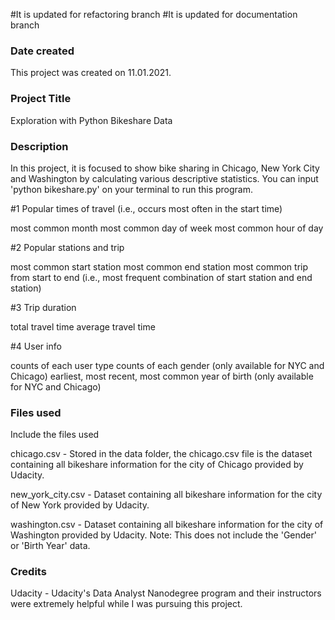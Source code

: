#It is updated for refactoring branch 
#It is updated for documentation branch 
### Date created
This project was created on 11.01.2021. 

### Project Title
Exploration with Python Bikeshare Data

### Description

In this project, it is focused to show bike sharing in Chicago, New York City and Washington by calculating various descriptive statistics.
You can input 'python bikeshare.py' on your terminal to run this program.


#1 Popular times of travel (i.e., occurs most often in the start time)

most common month
most common day of week
most common hour of day

#2 Popular stations and trip

most common start station
most common end station
most common trip from start to end (i.e., most frequent combination of start station and end station)

#3 Trip duration

total travel time
average travel time

#4 User info

counts of each user type
counts of each gender (only available for NYC and Chicago)
earliest, most recent, most common year of birth (only available for NYC and Chicago)

### Files used
Include the files used

chicago.csv - Stored in the data folder, the chicago.csv file is the dataset containing all bikeshare information for the city of Chicago provided by Udacity.

new_york_city.csv - Dataset containing all bikeshare information for the city of New York provided by Udacity.

washington.csv - Dataset containing all bikeshare information for the city of Washington provided by Udacity. Note: This does not include the 'Gender' or 'Birth Year' data.

### Credits
Udacity - Udacity's Data Analyst Nanodegree program and their instructors were extremely helpful while I was pursuing this project.

